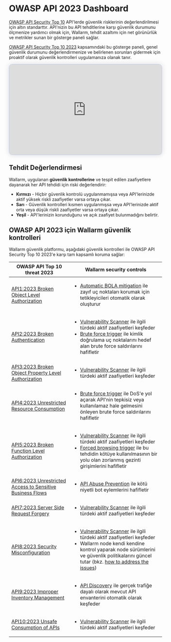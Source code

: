 # OWASP API 2023 Dashboard

[OWASP API Security Top 10](https://owasp.org/www-project-api-security/) API'lerde güvenlik risklerinin değerlendirilmesi için altın standarttır. API'nizin bu API tehditlerine karşı güvenlik durumunu ölçmenize yardımcı olmak için, Wallarm, tehdit azaltımı için net görünürlük ve metrikler sunan bir gösterge paneli sağlar.

[OWASP API Security Top 10 2023](https://owasp.org/API-Security/editions/2023/en/0x00-header/) kapsamındaki bu gösterge paneli, genel güvenlik durumunu değerlendirmenize ve belirlenen sorunları gidermek için proaktif olarak güvenlik kontrolleri uygulamanıza olanak tanır.

<div>
  <script src="https://js.storylane.io/js/v1/storylane.js"></script>
  <div class="sl-embed" style="position:relative;padding-bottom:calc(54.13% + 25px);width:100%;height:0;transform:scale(1)">
    <iframe loading="lazy" class="sl-demo" src="https://wallarm.storylane.io/demo/qgq0xmld3wzb" name="sl-embed" allow="fullscreen" allowfullscreen style="position:absolute;top:0;left:0;width:100%!important;height:100%!important;border:1px solid rgba(63,95,172,0.35);box-shadow: 0px 0px 18px rgba(26, 19, 72, 0.15);border-radius:10px;box-sizing:border-box;"></iframe>
  </div>
</div>

## Tehdit Değerlendirmesi

Wallarm, uygulanan **güvenlik kontrollerine** ve tespit edilen zaafiyetlere dayanarak her API tehdidi için riski değerlendirir:

* **Kırmızı** - Hiçbir güvenlik kontrolü uygulanmamışsa veya API'lerinizde aktif yüksek riskli zaafiyetler varsa ortaya çıkar.
* **Sarı** - Güvenlik kontrolleri kısmen uygulanmışsa veya API'lerinizde aktif orta veya düşük riskli zaafiyetler varsa ortaya çıkar.
* **Yeşil** - API'lerinizin korunduğunu ve açık zaafiyet bulunmadığını belirtir.

## OWASP API 2023 için Wallarm güvenlik kontrolleri

Wallarm güvenlik platformu, aşağıdaki güvenlik kontrolleri ile OWASP API Security Top 10 2023'e karşı tam kapsamlı koruma sağlar:

| OWASP API Top 10 threat 2023 | Wallarm security controls |
| ---------------------------- | ------------------------- |
| [API1:2023 Broken Object Level Authorization](https://github.com/OWASP/API-Security/blob/master/editions/2023/en/0xa1-broken-object-level-authorization.md) | <ul><li>[Automatic BOLA mitigation](../../api-discovery/bola-protection.md) ile zayıf uç noktaları korumak için tetikleyicileri otomatik olarak oluşturur</li></ul> |
| [API2:2023 Broken Authentication](https://github.com/OWASP/API-Security/blob/master/editions/2023/en/0xa2-broken-authentication.md) | <ul><li>[Vulnerability Scanner](../../about-wallarm/detecting-vulnerabilities.md#vulnerability-scanner) ile ilgili türdeki aktif zaafiyetleri keşfeder</li><li>[Brute force trigger](../../admin-en/configuration-guides/protecting-against-bruteforce.md) ile kimlik doğrulama uç noktalarını hedef alan brute force saldırılarını hafifletir</li></ul> |
| [API3:2023 Broken Object Property Level Authorization](https://github.com/OWASP/API-Security/blob/master/editions/2023/en/0xa3-broken-object-property-level-authorization.md) | <ul><li>[Vulnerability Scanner](../../about-wallarm/detecting-vulnerabilities.md#vulnerability-scanner) ile ilgili türdeki aktif zaafiyetleri keşfeder</li></ul> |
| [API4:2023 Unrestricted Resource Consumption](https://github.com/OWASP/API-Security/blob/master/editions/2023/en/0xa4-unrestricted-resource-consumption.md) | <ul><li>[Brute force trigger](../../admin-en/configuration-guides/protecting-against-bruteforce.md) ile DoS'e yol açarak API'nin tepkisiz veya kullanılamaz hale gelmesini önleyen brute force saldırılarını hafifletir</li></ul> |
| [API5:2023 Broken Function Level Authorization](https://github.com/OWASP/API-Security/blob/master/editions/2023/en/0xa5-broken-function-level-authorization.md) | <ul><li>[Vulnerability Scanner](../../about-wallarm/detecting-vulnerabilities.md#vulnerability-scanner) ile ilgili türdeki aktif zaafiyetleri keşfeder</li><li>[Forced browsing trigger](../../admin-en/configuration-guides/protecting-against-bruteforce.md) ile bu tehdidin kötüye kullanılmasının bir yolu olan zorlanmış gezinti girişimlerini hafifletir</li></ul> |
| [API6:2023 Unrestricted Access to Sensitive Business Flows](https://github.com/OWASP/API-Security/blob/master/editions/2023/en/0xa6-unrestricted-access-to-sensitive-business-flows.md) | <ul><li>[API Abuse Prevention](../../api-abuse-prevention/overview.md) ile kötü niyetli bot eylemlerini hafifletir</li></ul> |
| [API7:2023 Server Side Request Forgery](https://github.com/OWASP/API-Security/blob/master/editions/2023/en/0xa7-server-side-request-forgery.md) | <ul><li>[Vulnerability Scanner](../../about-wallarm/detecting-vulnerabilities.md#vulnerability-scanner) ile ilgili türdeki aktif zaafiyetleri keşfeder</li></ul> |
| [API8:2023 Security Misconfiguration](https://github.com/OWASP/API-Security/blob/master/editions/2023/en/0xa8-security-misconfiguration.md) | <ul><li>[Vulnerability Scanner](../../about-wallarm/detecting-vulnerabilities.md#vulnerability-scanner) ile ilgili türdeki aktif zaafiyetleri keşfeder</li><li>Wallarm node kendi kendine kontrol yaparak node sürümlerini ve güvenlik politikalarını güncel tutar (bkz. [how to address the issues](../../faq/node-issues-on-owasp-dashboards.md))</li></ul> |
| [API9:2023 Improper Inventory Management](https://github.com/OWASP/API-Security/blob/master/editions/2023/en/0xa9-improper-inventory-management.md) | <ul><li>[API Discovery](../../api-discovery/overview.md) ile gerçek trafiğe dayalı olarak mevcut API envanterini otomatik olarak keşfeder</li></ul> |
| [API10:2023 Unsafe Consumption of APIs](https://github.com/OWASP/API-Security/blob/master/editions/2023/en/0xaa-unsafe-consumption-of-apis.md) | <ul><li>[Vulnerability Scanner](../../about-wallarm/detecting-vulnerabilities.md#vulnerability-scanner) ile ilgili türdeki aktif zaafiyetleri keşfeder</li></ul> |